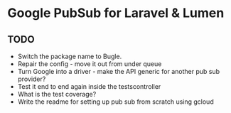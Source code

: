 # Google PubSub for Laravel & Lumen

## TODO

* Switch the package name to Bugle.
* Repair the config - move it out from under queue
* Turn Google into a driver - make the API generic for another pub sub provider?
* Test it end to end again inside the testscontroller
* What is the test coverage?
* Write the readme for setting up pub sub from scratch using gcloud
